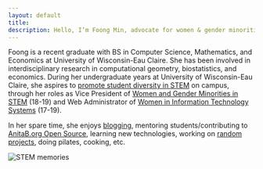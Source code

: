 ```yaml
---
layout: default
title: 
description: Hello, I’m Foong Min, advocate for women & gender minorities in STEM. Enjoy learning, programming, and researching.
---
```

<!-- Global site tag (gtag.js) - Google Analytics -->
<script async src="https://www.googletagmanager.com/gtag/js?id=UA-98422769-4"></script>
<script>
  window.dataLayer = window.dataLayer || [];
  function gtag(){dataLayer.push(arguments);}
  gtag('js', new Date());

  gtag('config', 'UA-98422769-4');
</script>


Foong is a recent graduate with BS in Computer Science, Mathematics, and Economics at University of Wisconsin-Eau Claire. She has been involved in interdisciplinary research in computational geometry, biostatistics, and economics. During her undergraduate years at University of Wisconsin-Eau Claire, she aspires to [promote student diversity in STEM](https://www.youtube.com/watch?v=dtJj1jAKOas) on campus, through her roles as Vice President of [Women and Gender Minorities in STEM](https://sites.google.com/view/uwecwistem/) (18-19) and Web Administrator of [Women in Information Technology Systems](https://www.facebook.com/UWECOMTECH/) (17-19). 

In her spare time, she enjoys [blogging](https://medium.com/@foongminwong), mentoring students/contributing to [AnitaB.org Open Source](https://github.com/anitab-org), learning new technologies, working on [random projects](https://github.com/foongminwong), doing pilates, cooking, etc.


![STEM memories](/assets/stem_banner_2.png)

<!-- Take a look at her [resume](https://drive.google.com/open?id=10HE4X9rg9c7CHY1tb6vBGWWo0ggodHxC)(May 2019) to learn more or keep navigating!
 -->
<!-- [CV](https://drive.google.com/file/d/1OT-HkQwWePL-A6QOifTcMTO_UMIH7fRY/view)(Dec 2019) -->

<!-- [blogging](https://foongminwong.blogspot.com) -->



